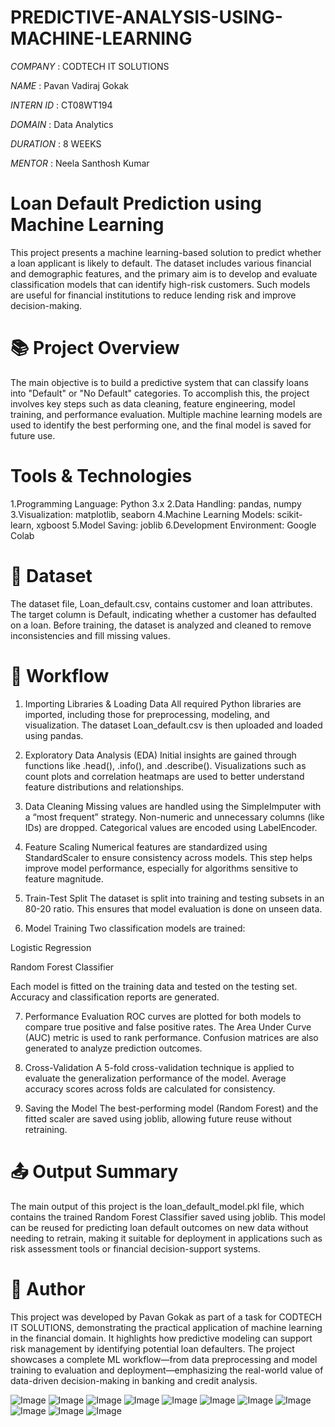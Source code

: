 # PREDICTIVE-ANALYSIS-USING-MACHINE-LEARNING

*COMPANY* : CODTECH IT SOLUTIONS

*NAME* : Pavan Vadiraj Gokak

*INTERN ID* : CT08WT194

*DOMAIN* : Data Analytics

*DURATION* : 8 WEEKS

*MENTOR* : Neela Santhosh Kumar 

# Loan Default Prediction using Machine Learning

This project presents a machine learning-based solution to predict whether a loan applicant is likely to default. The dataset includes various financial and demographic features, and the primary aim is to develop and evaluate classification models that can identify high-risk customers. Such models are useful for financial institutions to reduce lending risk and improve decision-making.

# 📚 Project Overview

The main objective is to build a predictive system that can classify loans into "Default" or "No Default" categories. To accomplish this, the project involves key steps such as data cleaning, feature engineering, model training, and performance evaluation. Multiple machine learning models are used to identify the best performing one, and the final model is saved for future use.

# Tools & Technologies

1.Programming Language: Python 3.x
2.Data Handling: pandas, numpy
3.Visualization: matplotlib, seaborn
4.Machine Learning Models: scikit-learn, xgboost
5.Model Saving: joblib
6.Development Environment: Google Colab

# 📁 Dataset
The dataset file, Loan_default.csv, contains customer and loan attributes. The target column is Default, indicating whether a customer has defaulted on a loan. Before training, the dataset is analyzed and cleaned to remove inconsistencies and fill missing values.

# 🔁 Workflow
1. Importing Libraries & Loading Data
All required Python libraries are imported, including those for preprocessing, modeling, and visualization. The dataset Loan_default.csv is then uploaded and loaded using pandas.

2. Exploratory Data Analysis (EDA)
Initial insights are gained through functions like .head(), .info(), and .describe(). Visualizations such as count plots and correlation heatmaps are used to better understand feature distributions and relationships.

3. Data Cleaning
Missing values are handled using the SimpleImputer with a “most frequent” strategy. Non-numeric and unnecessary columns (like IDs) are dropped. Categorical values are encoded using LabelEncoder.

4. Feature Scaling
Numerical features are standardized using StandardScaler to ensure consistency across models. This step helps improve model performance, especially for algorithms sensitive to feature magnitude.

5. Train-Test Split
The dataset is split into training and testing subsets in an 80-20 ratio. This ensures that model evaluation is done on unseen data.

6. Model Training
Two classification models are trained:

Logistic Regression

Random Forest Classifier

Each model is fitted on the training data and tested on the testing set. Accuracy and classification reports are generated.

7. Performance Evaluation
ROC curves are plotted for both models to compare true positive and false positive rates. The Area Under Curve (AUC) metric is used to rank performance. Confusion matrices are also generated to analyze prediction outcomes.

8. Cross-Validation
A 5-fold cross-validation technique is applied to evaluate the generalization performance of the model. Average accuracy scores across folds are calculated for consistency.

9. Saving the Model
The best-performing model (Random Forest) and the fitted scaler are saved using joblib, allowing future reuse without retraining.

# 📤 Output Summary
The main output of this project is the loan_default_model.pkl file, which contains the trained Random Forest Classifier saved using joblib. This model can be reused for predicting loan default outcomes on new data without needing to retrain, making it suitable for deployment in applications such as risk assessment tools or financial decision-support systems.

# 👤 Author
This project was developed by Pavan Gokak as part of a task for CODTECH IT SOLUTIONS, demonstrating the practical application of machine learning in the financial domain. It highlights how predictive modeling can support risk management by identifying potential loan defaulters. The project showcases a complete ML workflow—from data preprocessing and model training to evaluation and deployment—emphasizing the real-world value of data-driven decision-making in banking and credit analysis.

![Image](https://github.com/user-attachments/assets/3ca848b9-b8c3-44d8-b7cd-babd9aac267e)
![Image](https://github.com/user-attachments/assets/ebe8e18a-3773-4914-9f8e-5a3774508134)
![Image](https://github.com/user-attachments/assets/a484b88b-dddd-4292-8bbf-90ced5519c50)
![Image](https://github.com/user-attachments/assets/59f533db-1903-4424-a694-a8ffa2c2c6bc)
![Image](https://github.com/user-attachments/assets/36874235-951f-41e5-9e0e-3b3672ba6b98)
![Image](https://github.com/user-attachments/assets/8aa0c608-3214-4981-93dd-71cf4aba5748)
![Image](https://github.com/user-attachments/assets/10f4b24a-af4e-4954-92db-da60a2241044)
![Image](https://github.com/user-attachments/assets/fb7dee58-5ea7-4f19-8217-da5f919943c7)
![Image](https://github.com/user-attachments/assets/b304e35d-ad6f-4b64-9ef6-d35f32523591)
![Image](https://github.com/user-attachments/assets/688c8075-040d-4d0c-b14a-06c2da844d73)
![Image](https://github.com/user-attachments/assets/7fc9ba36-932a-48ae-a761-f6047bd6d690)
